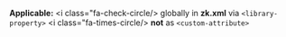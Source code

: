 **Applicable:**
<i class="fa-check-circle/> globally in **zk.xml** via `<library-property>`
<i class="fa-times-circle/> **not** as `<custom-attribute>`